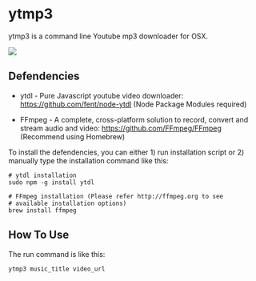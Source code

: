 ytmp3
=====

ytmp3 is a command line Youtube mp3 downloader for OSX.

<p>
  <img src="http://wono.me/images/ytmp3.gif?raw=true"/>
</p>

Defendencies
------------
*   ytdl - Pure Javascript youtube video downloader:
    https://github.com/fent/node-ytdl (Node Package Modules required)
    
*   FFmpeg - A complete, cross-platform solution to record, convert and stream 
    audio and video: https://github.com/FFmpeg/FFmpeg (Recommend using 
    Homebrew)
    
To install the defendencies, you can either 1) run installation script 
or 2) manually type the installation command like this:
    
    # ytdl installation
    sudo npm -g install ytdl

    # FFmpeg installation (Please refer http://ffmpeg.org to see 
    # available installation options)
    brew install ffmpeg

How To Use
----------
The run command is like this:
    
    ytmp3 music_title video_url
